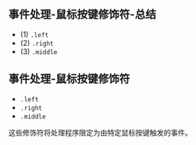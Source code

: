 ## 事件处理-鼠标按键修饰符-总结

- (1) `.left`
- (2) `.right`
- (3) `.middle`

## 事件处理-鼠标按键修饰符

- `.left`
- `.right`
- `.middle`

这些修饰符将处理程序限定为由特定鼠标按键触发的事件。
